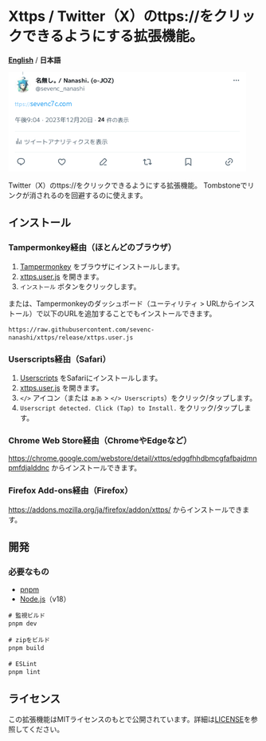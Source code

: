 # Xttps / Twitter（X）のttps://をクリックできるようにする拡張機能。

**[English](./README.md)** / **日本語**

![demo](./demo.png)

Twitter（X）のttps://をクリックできるようにする拡張機能。
Tombstoneでリンクが消されるのを回避するのに使えます。

## インストール

### Tampermonkey経由（ほとんどのブラウザ）

1. [Tampermonkey](https://www.tampermonkey.net/) をブラウザにインストールします。
2. [xttps.user.js](https://github.com/sevenc-nanashi/xttps/raw/release/xttps.user.js) を開きます。
3. `インストール` ボタンをクリックします。

または、Tampermonkeyのダッシュボード（ユーティリティ > URLからインストール）で以下のURLを追加することでもインストールできます。

```
https://raw.githubusercontent.com/sevenc-nanashi/xttps/release/xttps.user.js
```

### Userscripts経由（Safari）

1. [Userscripts](https://itunes.apple.com/us/app/userscripts/id1463298887) をSafariにインストールします。
2. [xttps.user.js](https://github.com/sevenc-nanashi/xttps/raw/release/xttps.user.js) を開きます。
3. `</>` アイコン（または `ぁあ` > `</> Userscripts`）をクリック/タップします。
4. `Userscript detected. Click (Tap) to Install.` をクリック/タップします。

### Chrome Web Store経由（ChromeやEdgeなど）

<https://chrome.google.com/webstore/detail/xttps/edggfhhdbmcgfafbajdmnpmfdjalddnc> からインストールできます。

### Firefox Add-ons経由（Firefox）

<https://addons.mozilla.org/ja/firefox/addon/xttps/> からインストールできます。

## 開発

### 必要なもの

- [pnpm](https://pnpm.io/)
- [Node.js](https://nodejs.org/)（v18）

```
# 監視ビルド
pnpm dev

# zipをビルド
pnpm build

# ESLint
pnpm lint
```

## ライセンス

この拡張機能はMITライセンスのもとで公開されています。詳細は[LICENSE](LICENSE)を参照してください。
